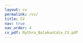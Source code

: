 ```yaml
---
layout: cv
permalink: /cv/
title: CV
nav: true
nav_order: 4
cv_pdf: Mythra_Balakuntala_CV.pdf
---
```

